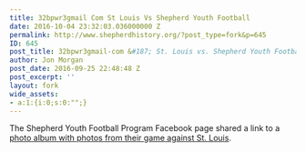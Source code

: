 ```yaml
---
title: 32bpwr3gmail Com St Louis Vs Shepherd Youth Football
date: 2016-10-04 23:32:03.036000000 Z
permalink: http://www.shepherdhistory.org/?post_type=fork&p=645
ID: 645
post_title: 32bpwr3gmail-com &#187; St. Louis vs. Shepherd Youth Football
author: Jon Morgan
post_date: 2016-09-25 22:48:48 Z
post_excerpt: ''
layout: fork
wide_assets:
- a:1:{i:0;s:0:"";}
---
```


The Shepherd Youth Football Program Facebook page shared a link to a <a href="http://trishahydeseniorsportsphotography.pixieset.com/stlouisvsshepherdyouthfootball/">photo album with photos from their game against St. Louis</a>.